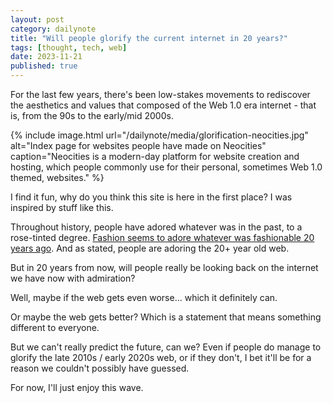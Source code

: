 ```yaml
---
layout: post
category: dailynote
title: "Will people glorify the current internet in 20 years?"
tags: [thought, tech, web]
date: 2023-11-21
published: true
---
```

For the last few years, there's been low-stakes movements to rediscover the aesthetics and values that composed of the Web 1.0 era internet - that is, from the 90s to the early/mid 2000s.
<!-- I didn't meant to publish this post now (11/27) but I don't really have any more inspiration. A 90% post, I explain it in the next post. -->

{% include image.html url="/dailynote/media/glorification-neocities.jpg" alt="Index page for websites people have made on Neocities" caption="Neocities is a modern-day platform for website creation and hosting, which people commonly use for their personal, sometimes Web 1.0 themed, websites." %}

I find it fun, why do you think this site is here in the first place? I was inspired by stuff like this.

Throughout history, people have adored whatever was in the past, to a rose-tinted degree. [Fashion seems to adore whatever was fashionable 20 years ago](https://www.fibremood.com/en/blog/trends/20-years-does-the-trick). And as stated, people are adoring the 20+ year old web.

But in 20 years from now, will people really be looking back on the internet we have now with admiration?

Well, maybe if the web gets even worse... which it definitely can.

Or maybe the web gets better? Which is a statement that means something different to everyone.

But we can't really predict the future, can we? Even if people do manage to glorify the late 2010s / early 2020s web, or if they don't, I bet it'll be for a reason we couldn't possibly have guessed.

For now, I'll just enjoy this wave.
